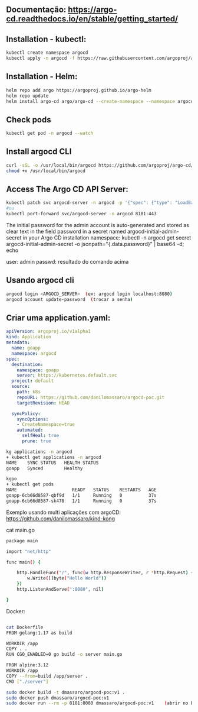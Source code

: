 ## Documentação: https://argo-cd.readthedocs.io/en/stable/getting_started/


## Installation - kubectl:
```bash
kubectl create namespace argocd
kubectl apply -n argocd -f https://raw.githubusercontent.com/argoproj/argo-cd/stable/manifests/install.yaml
```

## Installation - Helm:
```bash
helm repo add argo https://argoproj.github.io/argo-helm
helm repo update
helm install argo-cd argo/argo-cd --create-namespace --namespace argocd --version 4.5.7 --values resources/argocd-values.yaml
```

## Check pods
```bash
kubectl get pod -n argocd --watch
```


## Install argocd CLI
```bash
curl -sSL -o /usr/local/bin/argocd https://github.com/argoproj/argo-cd/releases/latest/download/argocd-linux-amd64
chmod +x /usr/local/bin/argocd
```


## Access The Argo CD API Server:
```bash
kubectl patch svc argocd-server -n argocd -p '{"spec": {"type": "LoadBalancer"}}'
#ou
kubectl port-forward svc/argocd-server -n argocd 8181:443
```


The initial password for the admin account is auto-generated and stored as clear text in the field password in a secret named argocd-initial-admin-secret in your Argo CD installation namespace:
kubectl -n argocd get secret argocd-initial-admin-secret -o jsonpath="{.data.password}" | base64 -d; echo

user: admin
passwd: resultado do comando acima


## Usando argocd cli
```bash
argocd login <ARGOCD_SERVER>  (ex: argocd login localhost:8080)
argocd account update-password  (trocar a senha)
```


## Criar uma application.yaml:
```yaml
apiVersion: argoproj.io/v1alpha1
kind: Application
metadata:
  name: goapp
  namespace: argocd
spec:
  destination:
    namespace: goapp
    server: https://kubernetes.default.svc
  project: default
  source:
    path: k8s
    repoURL: https://github.com/danilomassaro/argocd-poc.git
    targetRevision: HEAD  

  syncPolicy:
    syncOptions:
    - CreateNamespace=true
    automated:
      selfHeal: true
      prune: true
```



```bash
kg applications -n argocd
+ kubectl get applications -n argocd
NAME    SYNC STATUS   HEALTH STATUS
goapp   Synced        Healthy
```

```bash
kgpo
+ kubectl get pods
NAME                     READY   STATUS    RESTARTS   AGE
goapp-6cb66d8587-qbf9d   1/1     Running   0          37s
goapp-6cb66d8587-sk478   1/1     Running   0          37s
```


Exemplo usando multi aplicações com argoCD:
https://github.com/danilomassaro/kind-kong









cat main.go 
```bash
package main

import "net/http"

func main() {

	http.HandleFunc("/", func(w http.ResponseWriter, r *http.Request) {
		w.Write([]byte("Hello World"))
	})
	http.ListenAndServe(":8080", nil)

}
```



Docker:
```bash

cat Dockerfile 
FROM golang:1.17 as build

WORKDIR /app
COPY . .
RUN CGO_ENABLED=0 go build -o server main.go

FROM alpine:3.12
WORKDIR /app
COPY --from=build /app/server .
CMD ["./server"]
```
```bash
sudo docker build -t dmassaro/argocd-poc:v1 .
sudo docker push dmassaro/argocd-poc:v1
sudo docker run --rm -p 8181:8080 dmassaro/argocd-poc:v1    (abrir no browser: localhost:8181)
```